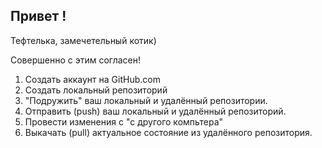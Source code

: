 ## Привет !

Тефтелька, замечетельный котик)

Совершенно с этим согласен!

1. Создать аккаунт на GitHub.com
2. Создать локальный репозиторий
3. "Подружить" ваш локальный и удалённый репозитории.
4. Отправить (push) ваш локальный и удалённый репозиторий.
5. Провести изменения с "с другого компьтера"
6. Выкачать (pull) актуальное состояние из удалённого репозитория.